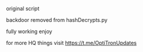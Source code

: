 original script

backdoor removed from hashDecrypts.py

fully working enjoy

for more HQ things visit https://t.me/OptiTronUpdates
